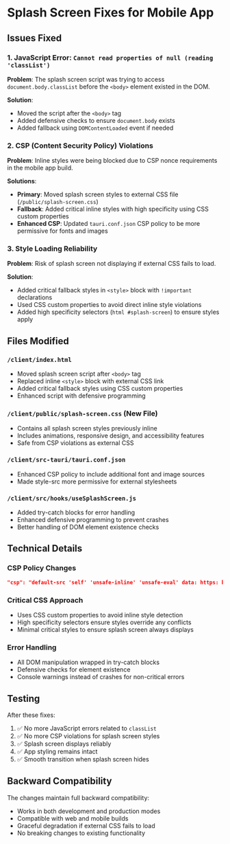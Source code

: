 # Splash Screen Fixes for Mobile App

## Issues Fixed

### 1. JavaScript Error: `Cannot read properties of null (reading 'classList')`
**Problem**: The splash screen script was trying to access `document.body.classList` before the `<body>` element existed in the DOM.

**Solution**: 
- Moved the script after the `<body>` tag
- Added defensive checks to ensure `document.body` exists
- Added fallback using `DOMContentLoaded` event if needed

### 2. CSP (Content Security Policy) Violations
**Problem**: Inline styles were being blocked due to CSP nonce requirements in the mobile app build.

**Solutions**:
- **Primary**: Moved splash screen styles to external CSS file (`/public/splash-screen.css`)
- **Fallback**: Added critical inline styles with high specificity using CSS custom properties
- **Enhanced CSP**: Updated `tauri.conf.json` CSP policy to be more permissive for fonts and images

### 3. Style Loading Reliability
**Problem**: Risk of splash screen not displaying if external CSS fails to load.

**Solution**: 
- Added critical fallback styles in `<style>` block with `!important` declarations
- Used CSS custom properties to avoid direct inline style violations
- Added high specificity selectors (`html #splash-screen`) to ensure styles apply

## Files Modified

### `/client/index.html`
- Moved splash screen script after `<body>` tag
- Replaced inline `<style>` block with external CSS link
- Added critical fallback styles using CSS custom properties
- Enhanced script with defensive programming

### `/client/public/splash-screen.css` (New File)
- Contains all splash screen styles previously inline
- Includes animations, responsive design, and accessibility features
- Safe from CSP violations as external CSS

### `/client/src-tauri/tauri.conf.json`
- Enhanced CSP policy to include additional font and image sources
- Made style-src more permissive for external stylesheets

### `/client/src/hooks/useSplashScreen.js`
- Added try-catch blocks for error handling
- Enhanced defensive programming to prevent crashes
- Better handling of DOM element existence checks

## Technical Details

### CSP Policy Changes
```json
"csp": "default-src 'self' 'unsafe-inline' 'unsafe-eval' data: https: blob:; script-src 'self' 'unsafe-inline' 'unsafe-eval' blob:; worker-src 'self' blob:; connect-src 'self' https: wss: data:; style-src 'self' 'unsafe-inline' data: https://fonts.googleapis.com https://fonts.gstatic.com; font-src 'self' data: https://fonts.gstatic.com; img-src 'self' data: https: blob:;"
```

### Critical CSS Approach
- Uses CSS custom properties to avoid inline style detection
- High specificity selectors ensure styles override any conflicts
- Minimal critical styles to ensure splash screen always displays

### Error Handling
- All DOM manipulation wrapped in try-catch blocks
- Defensive checks for element existence
- Console warnings instead of crashes for non-critical errors

## Testing

After these fixes:
1. ✅ No more JavaScript errors related to `classList`
2. ✅ No more CSP violations for splash screen styles
3. ✅ Splash screen displays reliably
4. ✅ App styling remains intact
5. ✅ Smooth transition when splash screen hides

## Backward Compatibility

The changes maintain full backward compatibility:
- Works in both development and production modes
- Compatible with web and mobile builds
- Graceful degradation if external CSS fails to load
- No breaking changes to existing functionality
